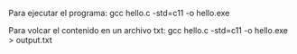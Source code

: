 Para ejecutar el programa: gcc hello.c -std=c11 -o hello.exe

Para volcar el contenido en un archivo txt: gcc hello.c -std=c11 -o hello.exe > output.txt
